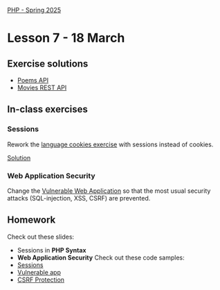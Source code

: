 [PHP - Spring 2025](https://github.com/arturomorarioja-kea/WD_PHP_F25/blob/main/README.md)

# Lesson 7 - 18 March

[--> 3 API consumption sample]: #
[--> 4 Security + vulnerable app demo + csrf demo + in-class exercise (or homework)]: #

## Exercise solutions
- [Poems API](https://github.com/arturomorarioja/php_oop_poems_rest)
- [Movies REST API](https://github.com/arturomorarioja/kea-movie-manager-rest-api)

## In-class exercises

### Sessions
Rework the [language cookies exercise](https://github.com/arturomorarioja/php_cookies_lang) with sessions instead of cookies.

[Solution](https://github.com/arturomorarioja/php_sessions_lang.git)

### Web Application Security
Change the [Vulnerable Web Application](https://github.com/arturomorarioja/php_vulnerable_app) so that the most usual security attacks (SQL-injection, XSS, CSRF) are prevented.

[Solution(https://github.com/arturomorarioja/php_vulnerable_web_application_secured)]: #

## Homework
Check out these slides:
- Sessions in **PHP Syntax**
- **Web Application Security**
Check out these code samples:
- [Sessions](https://github.com/arturomorarioja/php_sessions)
- [Vulnerable app](https://github.com/arturomorarioja/php_vulnerable_app)
- [CSRF Protection](https://github.com/arturomorarioja/php_csrf)
  
[- Films REST API(https://github.com/arturomorarioja/php_films_rest_api)]: #
[- PHP API Consumption:]: #
[  - `file_get_contents()` vs. `cUrl()`(https://github.com/arturomorarioja/php_api_consumption)]: #
[  - Company - API consumption with cUrl(https://github.com/arturomorarioja/php_company)]: #
